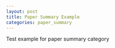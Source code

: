 ```yaml
---
layout: post
title: Paper Summary Example
categories: paper_summary
---
```

Test example for paper summary category
